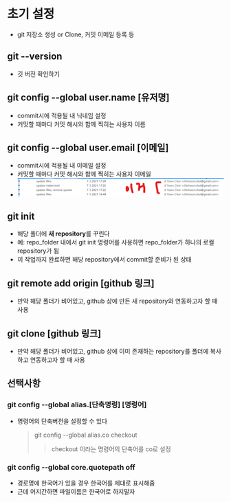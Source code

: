 # 초기 설정

- git 저장소 생성 or Clone, 커밋 이메일 등록 등

## git --version

- 깃 버전 확인하기

## git config --global user.name [유저명]

- commit시에 적용될 내 닉네임 설정
- 커밋할 때마다 커밋 해시와 함께 찍히는 사용자 이름

## git config --global user.email [이메일]

- commit시에 적용될 내 이메일 설정
- 커밋할 때마다 커밋 해시와 함께 찍히는 사용자 이메일
- ![이렇게 사용자명과 이메일이 뜬다](1-config.png)

## git init

- 해당 폴더에 **새 repository**를 꾸린다
- 예: repo_folder 내에서 git init 명령어를 사용하면 repo_folder가 하나의 로컬 repository가 됨
- 이 작업까지 완료하면 해당 repository에서 commit할 준비가 된 상태

## git remote add origin [github 링크]

- 만약 해당 폴더가 비어있고, github 상에 만든 새 repository와 연동하고자 할 때 사용

## git clone [github 링크]

- 만약 해당 폴더가 비어있고, github 상에 이미 존재하는 repository를 폴더에 복사하고 연동하고자 할 때 사용

## 선택사항

### git config --global alias.[단축명령] [명령어]

- 명령어의 단축버전을 설정할 수 있다
  > git config --global alias.co checkout
  >
  > > checkout 이라는 명령어의 단축어를 co로 설정

### git config --global core.quotepath off

- 경로명에 한국어가 있을 경우 한국어를 제대로 표시해줌
- 근데 어지간하면 파일이름은 한국어로 하지말자
